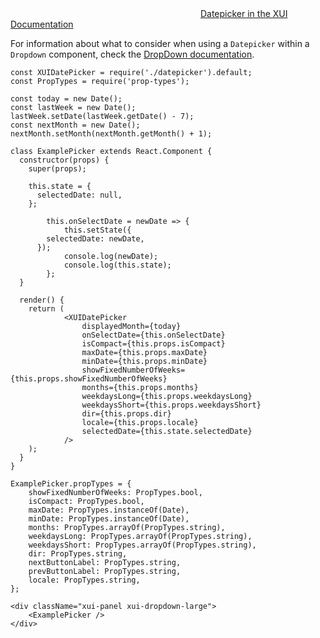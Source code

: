

<div class="xui-margin-vertical">
	<div>
		<svg focusable="false" class="xui-icon xui-icon-inline xui-icon-large xui-icon-color-blue"> <use xlink:href="#xui-icon-bookmark" role="presentation"/></svg>
		<span><a href="../section-datepicker.html#datepicker">Datepicker in the XUI Documentation</a></span>
	</div>
</div>

For information about what to consider when using a `Datepicker` within a `Dropdown` component, check the [DropDown documentation](#dropdown).

```
const XUIDatePicker = require('./datepicker').default;
const PropTypes = require('prop-types');

const today = new Date();
const lastWeek = new Date();
lastWeek.setDate(lastWeek.getDate() - 7);
const nextMonth = new Date();
nextMonth.setMonth(nextMonth.getMonth() + 1);

class ExamplePicker extends React.Component {
  constructor(props) {
    super(props);

    this.state = {
      selectedDate: null,
    };

		this.onSelectDate = newDate => {
			this.setState({
        selectedDate: newDate,
      });
			console.log(newDate);
			console.log(this.state);
		};
  }

  render() {
    return (
			<XUIDatePicker
				displayedMonth={today}
				onSelectDate={this.onSelectDate}
				isCompact={this.props.isCompact}
				maxDate={this.props.maxDate}
				minDate={this.props.minDate}
				showFixedNumberOfWeeks={this.props.showFixedNumberOfWeeks}
				months={this.props.months}
				weekdaysLong={this.props.weekdaysLong}
				weekdaysShort={this.props.weekdaysShort}
				dir={this.props.dir}
				locale={this.props.locale}
				selectedDate={this.state.selectedDate}
			/>
    );
  }
}

ExamplePicker.propTypes = {
	showFixedNumberOfWeeks: PropTypes.bool,
	isCompact: PropTypes.bool,
	maxDate: PropTypes.instanceOf(Date),
	minDate: PropTypes.instanceOf(Date),
	months: PropTypes.arrayOf(PropTypes.string),
	weekdaysLong: PropTypes.arrayOf(PropTypes.string),
	weekdaysShort: PropTypes.arrayOf(PropTypes.string),
	dir: PropTypes.string,
	nextButtonLabel: PropTypes.string,
	prevButtonLabel: PropTypes.string,
	locale: PropTypes.string,
};

<div className="xui-panel xui-dropdown-large">
	<ExamplePicker />
</div>
```
